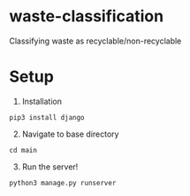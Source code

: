 # waste-classification
Classifying waste as recyclable/non-recyclable

# Setup
1. Installation
```
pip3 install django
```

2. Navigate to base directory
```
cd main
```

3. Run the server!
```
python3 manage.py runserver
```
